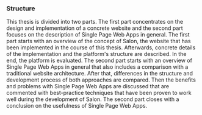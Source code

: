 ### Structure
This thesis is divided into two parts. The first part concentrates on the design and implementation of a concrete website and the second part focuses on the description of Single Page Web Apps in general.
The first part starts with an overview of the concept of Salon, the website that has been implemented in the course of this thesis. Afterwards, concrete details of the implementation and the platform's structure are described. In the end, the platform is evaluated.
The second part starts with an overview of Single Page Web Apps in general that also includes a comparison with a traditional website architecture. After that, differences in the structure and development process of both approaches are compared. Then the benefits and problems with Single Page Web Apps are discussed that are commented with best-practice techniques that have been proven to work well during the development of Salon. The second part closes with a conclusion on the usefulness of Single Page Web Apps.